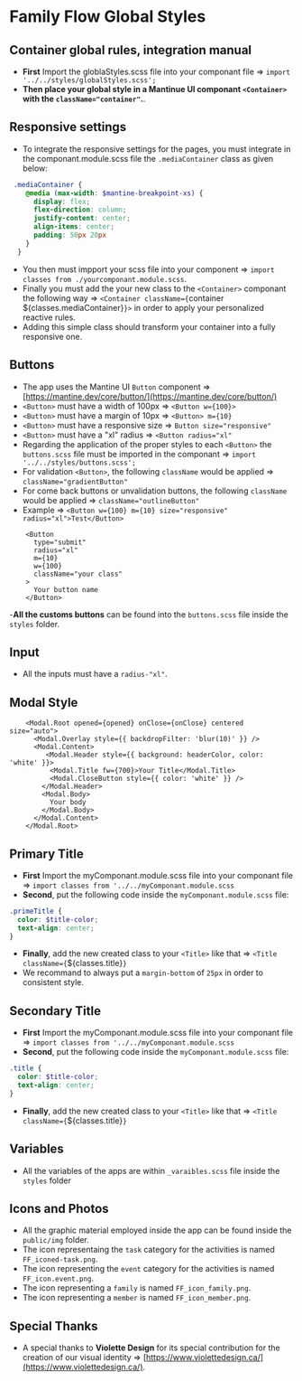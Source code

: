 <!-- File _appStyles.scss
Developer: @yannick-leguennec - Yannick's GitHub ID -->

# Family Flow Global Styles

## Container global rules, integration manual

- **First** Import the globlaStyles.scss file into your componant file => `import '../../styles/globalStyles.scss';`
- **Then place your global style in a Mantinue UI componant `<Container>` with the `className="container"`.**.

## Responsive settings

- To integrate the responsive settings for the pages, you must integrate in the componant.module.scss file the `.mediaContainer` class as given below:

```scss
 .mediaContainer {
    @media (max-width: $mantine-breakpoint-xs) {
      display: flex;
      flex-direction: column;
      justify-content: center;
      align-items: center;
      padding: 50px 20px
    }
  }

```

- You then must impport your scss file into your component => `import classes from ./yourcomponant.module.scss`.
- Finally you must add the your new class to the `<Container>` componant the following way => `<Container className={`container ${classes.mediaContainer}`}>` in order to apply your personalized reactive rules.
- Adding this simple class should transform your container into a fully responsive one.

## Buttons

- The app uses the Mantine UI `Button` component => [https://mantine.dev/core/button/](https://mantine.dev/core/button/)
- `<Button>` must have a width of 100px => `<Button w={100}>`
- `<Button>` must have a margin of 10px => `<Button> m={10}`
- `<Button>` must have a responsive size => `Button size="responsive"`
- `<Button>` must have a "xl" radius => `<Button radius="xl"`
- Regarding the application of the proper styles to each `<Button>` the `buttons.scss` file must be imported in the componant => `import '../../styles/buttons.scss';`
- For validation `<Button>`, the following `className` would be applied => `className="gradientButton"`
- For come back buttons or unvalidation buttons, the following `className` would be applied => `className="outlineButton"`
- Example => `<Button w={100} m={10} size="responsive" radius="xl">Test</Button>`

```tsx
    <Button
      type="submit"
      radius="xl"
      m={10}
      w={100}
      className="your class"
    >
      Your button name
    </Button>
```

-**All the customs buttons** can be found into the `buttons.scss` file inside the `styles` folder.

## Input

- All the inputs must have a `radius-"xl"`.

## Modal Style

```tsx
    <Modal.Root opened={opened} onClose={onClose} centered size="auto">
      <Modal.Overlay style={{ backdropFilter: 'blur(10)' }} />
      <Modal.Content>
         <Modal.Header style={{ background: headerColor, color: 'white' }}>
          <Modal.Title fw={700}>Your Title</Modal.Title>
          <Modal.CloseButton style={{ color: 'white' }} />
        </Modal.Header>
        <Modal.Body>
          Your body
        </Modal.Body>
      </Modal.Content>
    </Modal.Root>
```

## Primary Title

- **First** Import the myComponant.module.scss file into your componant file => `import classes from '../../myComponant.module.scss`
- **Second**, put the following code inside the `myComponant.module.scss` file:

```scss
.primeTitle {
  color: $title-color;
  text-align: center;
}
```

- **Finally**, add the new created class to your `<Title>` like that => `<Title className={`${classes.title}`}`
- We recommand to always put a `margin-bottom` of `25px` in order to consistent style.

## Secondary Title

- **First** Import the myComponant.module.scss file into your componant file => `import classes from '../../myComponant.module.scss`
- **Second**, put the following code inside the `myComponant.module.scss` file:

```scss
.title {
  color: $title-color;
  text-align: center;
}
```

- **Finally**, add the new created class to your `<Title>` like that => `<Title className={`${classes.title}`}`

## Variables

- All the variables of the apps are within `_varaibles.scss` file inside the `styles` folder

## Icons and Photos

- All the graphic material employed inside the app can be found inside the `public/img` folder.
- The icon representaing the `task` category for the activities is named `FF_iconed-task.png`.
- The icon representing the `event` category for the activities is named `FF_icon.event.png`.
- The icon representing a `family`  is named `FF_icon_family.png`.
- The icon representing a `member`  is named `FF_icon_member.png`.

## Special Thanks

- A special thanks to **Violette Design** for its special contribution for the creation of our visual identity => [https://www.violettedesign.ca/](https://www.violettedesign.ca/).
  